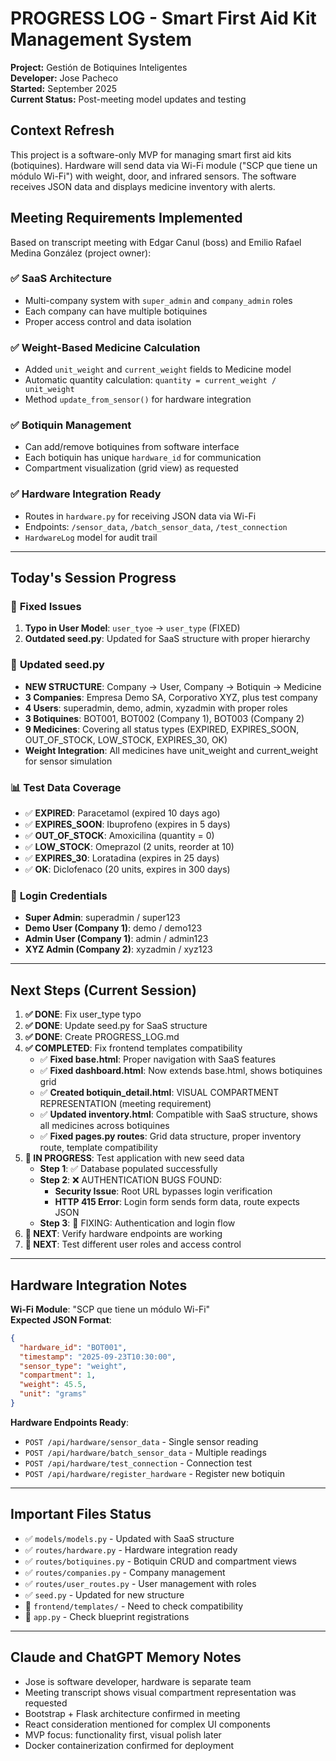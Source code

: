 # PROGRESS LOG - Smart First Aid Kit Management System

**Project:** Gestión de Botiquines Inteligentes  
**Developer:** Jose Pacheco  
**Started:** September 2025  
**Current Status:** Post-meeting model updates and testing

## Context Refresh
This project is a software-only MVP for managing smart first aid kits (botiquines). Hardware will send data via Wi-Fi module ("SCP que tiene un módulo Wi-Fi") with weight, door, and infrared sensors. The software receives JSON data and displays medicine inventory with alerts.

## Meeting Requirements Implemented
Based on transcript meeting with Edgar Canul (boss) and Emilio Rafael Medina González (project owner):

### ✅ **SaaS Architecture**
- Multi-company system with `super_admin` and `company_admin` roles
- Each company can have multiple botiquines
- Proper access control and data isolation

### ✅ **Weight-Based Medicine Calculation** 
- Added `unit_weight` and `current_weight` fields to Medicine model
- Automatic quantity calculation: `quantity = current_weight / unit_weight`
- Method `update_from_sensor()` for hardware integration

### ✅ **Botiquin Management**
- Can add/remove botiquines from software interface
- Each botiquin has unique `hardware_id` for communication
- Compartment visualization (grid view) as requested

### ✅ **Hardware Integration Ready**
- Routes in `hardware.py` for receiving JSON data via Wi-Fi
- Endpoints: `/sensor_data`, `/batch_sensor_data`, `/test_connection`
- `HardwareLog` model for audit trail

---

## Today's Session Progress

### 🔧 **Fixed Issues**
1. **Typo in User Model**: `user_tyoe` → `user_type` (FIXED)
2. **Outdated seed.py**: Updated for SaaS structure with proper hierarchy

### 📝 **Updated seed.py**
- **NEW STRUCTURE**: Company → User, Company → Botiquin → Medicine
- **3 Companies**: Empresa Demo SA, Corporativo XYZ, plus test company
- **4 Users**: superadmin, demo, admin, xyzadmin with proper roles
- **3 Botiquines**: BOT001, BOT002 (Company 1), BOT003 (Company 2)
- **9 Medicines**: Covering all status types (EXPIRED, EXPIRES_SOON, OUT_OF_STOCK, LOW_STOCK, EXPIRES_30, OK)
- **Weight Integration**: All medicines have unit_weight and current_weight for sensor simulation

### 📊 **Test Data Coverage**
- ✅ **EXPIRED**: Paracetamol (expired 10 days ago)
- ✅ **EXPIRES_SOON**: Ibuprofeno (expires in 5 days) 
- ✅ **OUT_OF_STOCK**: Amoxicilina (quantity = 0)
- ✅ **LOW_STOCK**: Omeprazol (2 units, reorder at 10)
- ✅ **EXPIRES_30**: Loratadina (expires in 25 days)
- ✅ **OK**: Diclofenaco (20 units, expires in 300 days)

### 🔑 **Login Credentials**
- **Super Admin**: superadmin / super123
- **Demo User (Company 1)**: demo / demo123
- **Admin User (Company 1)**: admin / admin123  
- **XYZ Admin (Company 2)**: xyzadmin / xyz123

---

## Next Steps (Current Session)
1. **✅ DONE**: Fix user_type typo
2. **✅ DONE**: Update seed.py for SaaS structure
3. **✅ DONE**: Create PROGRESS_LOG.md
4. **✅ COMPLETED**: Fix frontend templates compatibility
   - ✅ **Fixed base.html**: Proper navigation with SaaS features
   - ✅ **Fixed dashboard.html**: Now extends base.html, shows botiquines grid
   - ✅ **Created botiquin_detail.html**: VISUAL COMPARTMENT REPRESENTATION (meeting requirement)
   - ✅ **Updated inventory.html**: Compatible with SaaS structure, shows all medicines across botiquines
   - ✅ **Fixed pages.py routes**: Grid data structure, proper inventory route, template compatibility
5. **🔄 IN PROGRESS**: Test application with new seed data
   - **Step 1**: ✅ Database populated successfully
   - **Step 2**: ❌ AUTHENTICATION BUGS FOUND:
     - **Security Issue**: Root URL bypasses login verification
     - **HTTP 415 Error**: Login form sends form data, route expects JSON
   - **Step 3**: 🔄 FIXING: Authentication and login flow
6. **🔄 NEXT**: Verify hardware endpoints are working
7. **🔄 NEXT**: Test different user roles and access control

---

## Hardware Integration Notes
**Wi-Fi Module**: "SCP que tiene un módulo Wi-Fi"  
**Expected JSON Format**:
```json
{
  "hardware_id": "BOT001",
  "timestamp": "2025-09-23T10:30:00",
  "sensor_type": "weight",
  "compartment": 1,
  "weight": 45.5,
  "unit": "grams"
}
```

**Hardware Endpoints Ready**:
- `POST /api/hardware/sensor_data` - Single sensor reading
- `POST /api/hardware/batch_sensor_data` - Multiple readings
- `POST /api/hardware/test_connection` - Connection test
- `POST /api/hardware/register_hardware` - Register new botiquin

---

## Important Files Status
- ✅ `models/models.py` - Updated with SaaS structure
- ✅ `routes/hardware.py` - Hardware integration ready
- ✅ `routes/botiquines.py` - Botiquin CRUD and compartment views
- ✅ `routes/companies.py` - Company management
- ✅ `routes/user_routes.py` - User management with roles
- ✅ `seed.py` - Updated for new structure
- 🔄 `frontend/templates/` - Need to check compatibility
- 🔄 `app.py` - Check blueprint registrations

---

## Claude and ChatGPT Memory Notes
- Jose is software developer, hardware is separate team
- Meeting transcript shows visual compartment representation was requested
- Bootstrap + Flask architecture confirmed in meeting
- React consideration mentioned for complex UI components
- MVP focus: functionality first, visual polish later
- Docker containerization confirmed for deployment